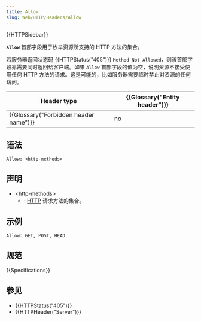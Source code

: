 ```yaml
---
title: Allow
slug: Web/HTTP/Headers/Allow
---
```


{{HTTPSidebar}}

**`Allow`** 首部字段用于枚举资源所支持的 HTTP 方法的集合。

若服务器返回状态码 {{HTTPStatus("405")}} `Method Not Allowed`，则该首部字段亦需要同时返回给客户端。如果 `Allow` 首部字段的值为空，说明资源不接受使用任何 HTTP 方法的请求。这是可能的，比如服务器需要临时禁止对资源的任何访问。

| Header type                           | {{Glossary("Entity header")}} |
| ------------------------------------- | ----------------------------- |
| {{Glossary("Forbidden header name")}} | no                            |

## 语法

```plain
Allow: <http-methods>
```

## 声明

- \<http-methods>
  - : [HTTP](/zh-CN/docs/Web/HTTP/Methods) 请求方法的集合。

## 示例

```plain
Allow: GET, POST, HEAD
```

## 规范

{{Specifications}}

## 参见

- {{HTTPStatus("405")}}
- {{HTTPHeader("Server")}}
